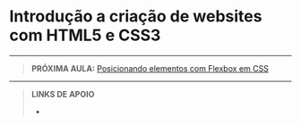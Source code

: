 # Introdução a criação de websites com HTML5 e CSS3





---

> **PRÓXIMA AULA:** [Posicionando elementos com Flexbox em CSS](../02-posicionando-elemetos-com-flexbox)

---

> **LINKS DE APOIO**
>
> - []()
